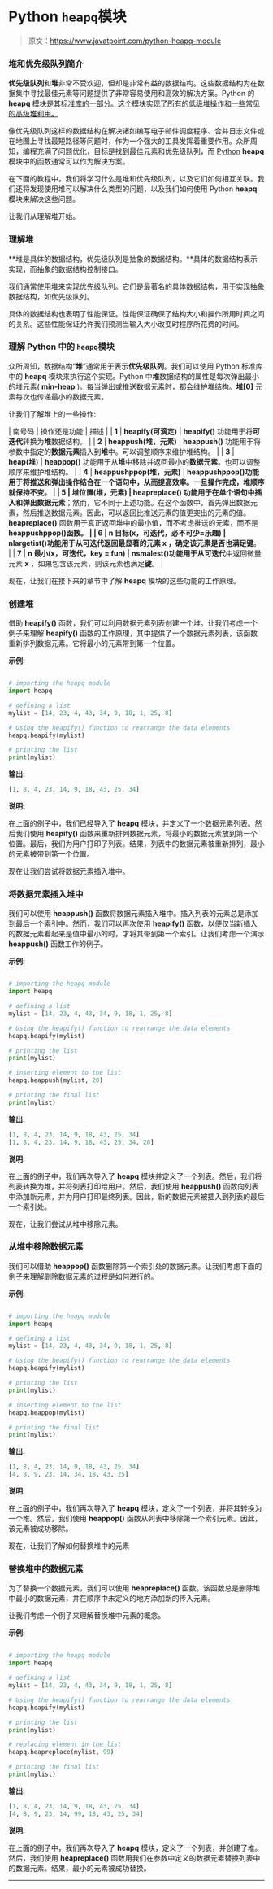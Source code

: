 # Python `heapq`模块

> 原文：<https://www.javatpoint.com/python-heapq-module>

### 堆和优先级队列简介

**优先级队列**和**堆**非常不受欢迎，但却是非常有益的数据结构。这些数据结构为在数据集中寻找最佳元素等问题提供了非常容易使用和高效的解决方案。Python 的 **heapq** [模块是其标准库的一部分。这个模块实现了所有的低级堆操作和一些常见的高级堆利用。](https://www.javatpoint.com/python-modules)

像优先级队列这样的数据结构在解决诸如编写电子邮件调度程序、合并日志文件或在地图上寻找最短路径等问题时，作为一个强大的工具发挥着重要作用。众所周知，编程充满了问题优化，目标是找到最佳元素和优先级队列，而 [Python](https://www.javatpoint.com/python-tutorial) **heapq** 模块中的函数通常可以作为解决方案。

在下面的教程中，我们将学习什么是堆和优先级队列，以及它们如何相互关联。我们还将发现使用堆可以解决什么类型的问题，以及我们如何使用 Python **heapq** 模块来解决这些问题。

让我们从理解堆开始。

### 理解堆

**堆是具体的数据结构，优先级队列是抽象的数据结构。**具体的数据结构表示实现，而抽象的数据结构控制接口。

我们通常使用堆来实现优先级队列。它们是最著名的具体数据结构，用于实现抽象数据结构，如优先级队列。

具体的数据结构也表明了性能保证。性能保证确保了结构大小和操作所用时间之间的关系。这些性能保证允许我们预测当输入大小改变时程序所花费的时间。

### 理解 Python 中的 `heapq`模块

众所周知，数据结构“**堆**”通常用于表示**优先级队列**。我们可以使用 Python 标准库中的 **heapq** 模块来执行这个实现。Python 中**堆**数据结构的属性是每次弹出最小的堆元素( **min-heap** )。每当弹出或推送数据元素时，都会维护堆结构。**堆[0]** 元素每次也传递最小的数据元素。

让我们了解堆上的一些操作:

| 南号码 | 操作还是功能 | 描述 |
| **1** | **heapify(可滴定)** | **heapify()** 功能用于将**可迭代**转换为**堆**数据结构。 |
| **2** | **heappush(堆，元素)** | **heappush()** 功能用于将参数中指定的**数据元素**插入到**堆**中。可以调整顺序来维护堆结构。 |
| **3** | **heap(堆)** | **heappop()** 功能用于从**堆**中移除并返回最小的**数据元素**。也可以调整顺序来维护堆结构。 |
| **4** | **heappushppop(堆，元素)** | **heappushppop()**功能用于将推送和弹出操作结合在一个语句中，从而提高效率。一旦操作完成，堆顺序就保持不变。 |
| **5** | **堆位置(堆，元素)** | **heapreplace()** 功能用于在单个语句中插入和弹出**数据元素**；然而，它不同于上述功能。在这个函数中，首先弹出数据元素，然后推送数据元素。因此，可以返回比推送元素的值更突出的元素的值。 **heapreplace()** 函数用于真正返回堆中的最小值，而不考虑推送的元素，而不是**heappushppop()**函数。 |
| **6** | **n 目标(x，可迭代，必不可少=乐趣)** | **nlargetist()**功能用于从**可迭代**返回最显著的元素 **x** ，确定该元素是否也满足**键**。 |
| **7** | **n 最小(x，可迭代，key = fun)** | **nsmalest()**功能用于从**可迭代**中返回微量元素 **x** ，如果包含该元素，则该元素也满足**键**。 |

现在，让我们在接下来的章节中了解 **heapq** 模块的这些功能的工作原理。

### 创建堆

借助 **heapify()** 函数，我们可以利用数据元素列表创建一个堆。让我们考虑一个例子来理解 **heapify()** 函数的工作原理，其中提供了一个数据元素列表，该函数重新排列数据元素。它将最小的元素带到第一个位置。

**示例:**

```py

# importing the heapq module
import heapq

# defining a list
mylist = [14, 23, 4, 43, 34, 9, 18, 1, 25, 8]

# Using the heapify() function to rearrange the data elements
heapq.heapify(mylist)

# printing the list
print(mylist)

```

**输出:**

```py
[1, 8, 4, 23, 14, 9, 18, 43, 25, 34]

```

**说明:**

在上面的例子中，我们已经导入了 **heapq** 模块，并定义了一个数据元素列表。然后我们使用 **heapify()** 函数来重新排列数据元素，将最小的数据元素放到第一个位置。最后，我们为用户打印了列表。结果，列表中的数据元素被重新排列，最小的元素被带到第一个位置。

现在让我们尝试将数据元素插入堆中。

### 将数据元素插入堆中

我们可以使用 **heappush()** 函数将数据元素插入堆中。插入列表的元素总是添加到最后一个索引中。然而，我们可以再次使用 **heapify()** 函数，以便仅当新插入的数据元素看起来是值中最小的时，才将其带到第一个索引。让我们考虑一个演示 **heappush()** 函数工作的例子。

**示例:**

```py

# importing the heapq module
import heapq

# defining a list
mylist = [14, 23, 4, 43, 34, 9, 18, 1, 25, 8]

# Using the heapify() function to rearrange the data elements
heapq.heapify(mylist)

# printing the list
print(mylist)

# inserting element to the list
heapq.heappush(mylist, 20)

# printing the final list
print(mylist)

```

**输出:**

```py
[1, 8, 4, 23, 14, 9, 18, 43, 25, 34]
[1, 8, 4, 23, 14, 9, 18, 43, 25, 34, 20]

```

**说明:**

在上面的例子中，我们再次导入了 **heapq** 模块并定义了一个列表。然后，我们将列表转换为堆，并将列表打印给用户。然后，我们使用 **heappush()** 函数向列表中添加新元素，并为用户打印最终列表。因此，新的数据元素被插入到列表的最后一个索引处。

现在，让我们尝试从堆中移除元素。

### 从堆中移除数据元素

我们可以借助 **heappop()** 函数删除第一个索引处的数据元素。让我们考虑下面的例子来理解删除数据元素的过程是如何进行的。

**示例:**

```py

# importing the heapq module
import heapq

# defining a list
mylist = [14, 23, 4, 43, 34, 9, 18, 1, 25, 8]

# Using the heapify() function to rearrange the data elements
heapq.heapify(mylist)

# printing the list
print(mylist)

# inserting element to the list
heapq.heappop(mylist)

# printing the final list
print(mylist)

```

**输出:**

```py
[1, 8, 4, 23, 14, 9, 18, 43, 25, 34]
[4, 8, 9, 23, 14, 34, 18, 43, 25]

```

**说明:**

在上面的例子中，我们再次导入了 **heapq** 模块，定义了一个列表，并将其转换为一个堆。然后，我们使用 **heappop()** 函数从列表中移除第一个索引元素。因此，该元素被成功移除。

现在，让我们了解如何替换堆中的元素

### 替换堆中的数据元素

为了替换一个数据元素，我们可以使用 **heapreplace()** 函数。该函数总是删除堆中最小的数据元素，并在顺序中未定义的地方添加新的传入元素。

让我们考虑一个例子来理解替换堆中元素的概念。

**示例:**

```py

# importing the heapq module
import heapq

# defining a list
mylist = [14, 23, 4, 43, 34, 9, 18, 1, 25, 8]

# Using the heapify() function to rearrange the data elements
heapq.heapify(mylist)

# printing the list
print(mylist)

# replacing element in the list
heapq.heapreplace(mylist, 99)

# printing the final list
print(mylist)

```

**输出:**

```py
[1, 8, 4, 23, 14, 9, 18, 43, 25, 34]
[4, 8, 9, 23, 14, 99, 18, 43, 25, 34]

```

**说明:**

在上面的例子中，我们再次导入了 **heapq** 模块，定义了一个列表，并创建了堆。然后，我们使用 **heapreplace()** 函数用我们在参数中定义的数据元素替换列表中的数据元素。结果，最小的元素被成功替换。

* * *